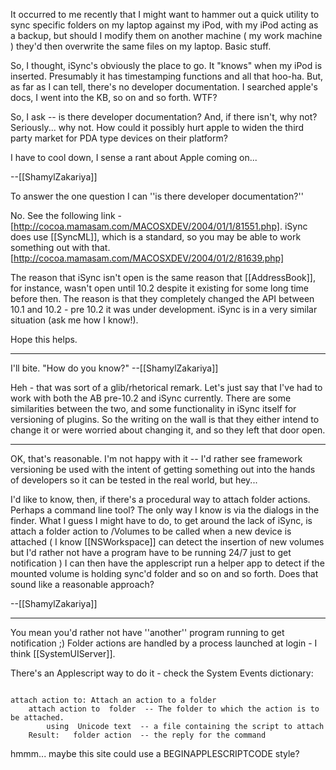 It occurred to me recently that I might want to hammer out a quick utility to sync specific folders on my laptop against my iPod, with my iPod acting as a backup, but should I modify them on another machine ( my work machine ) they'd then overwrite the same files on my laptop. Basic stuff. 

So, I thought, iSync's obviously the place to go. It "knows" when my iPod is inserted. Presumably it has timestamping functions and all that hoo-ha. But, as far as I can tell, there's no developer documentation. I searched apple's docs, I went into the KB, so on and so forth. WTF?

So, I ask -- is there developer documentation? And, if there isn't, why not? Seriously... why not. How could it possibly hurt apple to widen the third party market for PDA type devices on their platform?

I have to cool down, I sense a rant about Apple coming on...

--[[ShamylZakariya]]

To answer the one question I can ''is there developer documentation?''

No. See the following link - [http://cocoa.mamasam.com/MACOSXDEV/2004/01/1/81551.php]. iSync does use [[SyncML]], which is a standard, so you may be able to work something out with that. [http://cocoa.mamasam.com/MACOSXDEV/2004/01/2/81639.php]

The reason that iSync isn't open is the same reason that [[AddressBook]], for instance, wasn't open until 10.2 despite it existing for some long time before then.  The reason is that they completely changed the API between 10.1 and 10.2 - pre 10.2 it was under development.  iSync is in a very similar situation (ask me how I know!).

Hope this helps.

----

I'll bite. "How do you know?" --[[ShamylZakariya]]

Heh - that was sort of a glib/rhetorical remark.  Let's just say that I've had to work with both the AB pre-10.2 and iSync currently.  There are some similarities between the two, and some functionality in iSync itself for versioning of plugins.  So the writing on the wall is that they either intend to change it or were worried about changing it, and so they left that door open.

----

OK, that's reasonable. I'm not happy with it -- I'd rather see framework versioning be used with the intent of getting something out into the hands of developers so it can be tested in the real world, but hey... 

I'd like to know, then, if there's a procedural way to attach folder actions. Perhaps a command line tool? The only way I know is via the dialogs in the finder. What I guess I might have to do, to get around the lack of iSync, is attach a folder action to /Volumes to be called when a new device is attached ( I know [[NSWorkspace]] can detect the insertion of new volumes but I'd rather not have a program have to be running 24/7 just to get notification ) I can then have the applescript run a helper app to detect if the mounted volume is holding sync'd folder and so on and so forth. Does that sound like a reasonable approach? 

--[[ShamylZakariya]]

----

You mean you'd rather not have ''another'' program running to get notification ;) Folder actions are handled by a process launched at login - I think [[SystemUIServer]].

There's an Applescript way to do it - check the System Events dictionary:

<code>
attach action to: Attach an action to a folder
	attach action to  folder  -- The folder to which the action is to be attached.
		using  Unicode text  -- a file containing the script to attach
	Result:   folder action  -- the reply for the command
</code>

hmmm... maybe this site could use a BEGINAPPLESCRIPTCODE style?